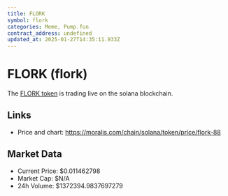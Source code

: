 ```yaml
---
title: FLORK
symbol: flork
categories: Meme, Pump.fun
contract_address: undefined
updated_at: 2025-01-27T14:35:11.933Z
---
```


# FLORK (flork)
The [FLORK token](https://moralis.com/chain/solana/token/price/flork-88) is trading live on the solana blockchain.

## Links
- Price and chart: https://moralis.com/chain/solana/token/price/flork-88

## Market Data
- Current Price: $0.011462798
- Market Cap: $N/A
- 24h Volume: $1372394.9837697279
